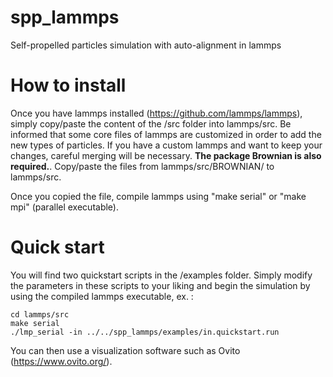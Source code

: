 # spp_lammps
Self-propelled particles simulation with auto-alignment in lammps

# How to install

Once you have lammps installed (<https://github.com/lammps/lammps>), simply copy/paste the content of the /src folder into lammps/src.
Be informed that some core files of lammps are customized in order to add the new types of particles. If you have a custom lammps and want to keep your changes, careful merging will be necessary.
**The package Brownian is also required.**. Copy/paste the files from lammps/src/BROWNIAN/ to lammps/src.

Once you copied the file, compile lammps using "make serial" or "make mpi" (parallel executable).


# Quick start

You will find two quickstart scripts in the /examples folder. Simply modify the parameters in these scripts to your liking and begin the simulation by using the compiled lammps executable, ex. :

    cd lammps/src
    make serial
    ./lmp_serial -in ../../spp_lammps/examples/in.quickstart.run

You can then use a visualization software such as Ovito (<https://www.ovito.org/>).

